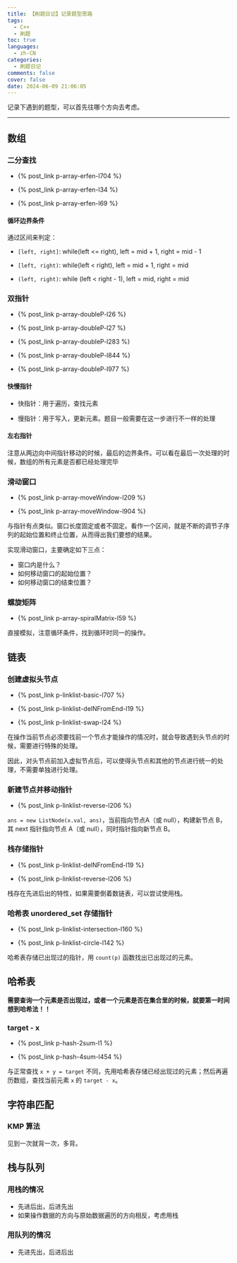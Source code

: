 ```yaml
---
title: 【刷题日记】记录题型思路
tags:
  - C++
  - 刷题
toc: true
languages:
  - zh-CN
categories:
  - 刷题日记
comments: false
cover: false
date: 2024-06-09 21:06:05
---
```


记录下遇到的题型，可以首先往哪个方向去考虑。

<!-- more -->

---

## 数组

### 二分查找

* {% post_link p-array-erfen-l704 %}  

* {% post_link p-array-erfen-l34 %}  

* {% post_link p-array-erfen-l69 %}

#### 循环边界条件

通过区间来判定：

* `[left, right]`: while(left <= right), left = mid + 1, right = mid - 1

* `[left, right)`: while(left < right), left = mid + 1, right = mid

* `(left, right)`: while (left < right - 1), left = mid, right = mid


### 双指针

* {% post_link p-array-doubleP-l26 %}  

* {% post_link p-array-doubleP-l27 %}  

* {% post_link p-array-doubleP-l283 %}  

* {% post_link p-array-doubleP-l844 %}  

* {% post_link p-array-doubleP-l977 %}


#### 快慢指针

* 快指针：用于遍历，查找元素

* 慢指针：用于写入，更新元素。题目一般需要在这一步进行不一样的处理

#### 左右指针

注意从两边向中间指针移动的时候，最后的边界条件。可以看在最后一次处理的时候，数组的所有元素是否都已经处理完毕


### 滑动窗口

* {% post_link p-array-moveWindow-l209 %}

* {% post_link p-array-moveWindow-l904 %}

与指针有点类似。窗口长度固定或者不固定。看作一个区间，就是不断的调节子序列的起始位置和终止位置，从而得出我们要想的结果。

实现滑动窗口，主要确定如下三点：
  * 窗口内是什么？
  * 如何移动窗口的起始位置？
  * 如何移动窗口的结束位置？


### 螺旋矩阵

* {% post_link p-array-spiralMatrix-l59 %}

直接模拟，注意循环条件，找到循环时同一的操作。


## 链表

### 创建虚拟头节点

* {% post_link p-linklist-basic-l707 %}  

* {% post_link p-linklist-delNFromEnd-l19 %}  

* {% post_link p-linklist-swap-l24 %}  

在操作当前节点必须要找前一个节点才能操作的情况时，就会导致遇到头节点的时候，需要进行特殊的处理。

因此，对头节点前加入虚拟节点后，可以使得头节点和其他的节点进行统一的处理，不需要单独进行处理。

### 新建节点并移动指针

* {% post_link p-linklist-reverse-l206 %}  

`ans = new ListNode(x.val, ans)`，当前指向节点A（或 null），构建新节点 B，其 next 指针指向节点 A（或 null），同时指针指向新节点 B。

### 栈存储指针

* {% post_link p-linklist-delNFromEnd-l19 %}  

* {% post_link p-linklist-reverse-l206 %}  

栈存在先进后出的特性，如果需要倒着数链表，可以尝试使用栈。

### 哈希表 unordered_set 存储指针

* {% post_link p-linklist-intersection-l160 %} 

* {% post_link p-linklist-circle-l142 %}  

哈希表存储已出现过的指针，用 `count(p)` 函数找出已出现过的元素。


## 哈希表

**需要查询一个元素是否出现过，或者一个元素是否在集合里的时候，就要第一时间想到哈希法！！**

### target - x

* {% post_link p-hash-2sum-l1 %} 

* {% post_link p-hash-4sum-l454 %}  

与正常查找 `x + y = target` 不同，先用哈希表存储已经出现过的元素；然后再遍历数组，查找当前元素 `x` 的 `target - x`。

## 字符串匹配

### KMP 算法

见到一次就背一次，多背。


## 栈与队列

### 用栈的情况

* 先进后出，后进先出
* 如果操作数据的方向与原始数据遍历的方向相反，考虑用栈

### 用队列的情况

* 先进先出，后进后出


## 
